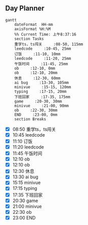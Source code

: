 ## Day Planner
```mermaid
gantt
    dateFormat  HH-mm
    axisFormat %H:%M
    %% Current Time: 上午8:37:16
    section Tasks
    重学ts，ts闯关     :08-50, 115mm
    leedcode     :10-45, 25mm
    订饭     :11-10, 10mm
    leedcode     :11-20, 25mm
    午饭时间     :11-45, 25mm
    ob     :12-10, 0mm
    ob     :12-10, 20mm
    休息     :12-30, 60mm
    ai bug     :13-30, 105mm
    minivue     :15-15, 120mm
    typing     :17-15, 20mm
    下班回家     :17-35, 175mm
    game     :20-30, 30mm
    minivue     :21-00, 90mm
    ob     :22-30, 30mm
    END     :23-00, 0mm
    section Breaks

```

- [x] 08:50 重学ts，ts闯关
- [x] 10:45 leedcode
- [x] 11:10 订饭
- [x] 11:20 leedcode
- [x] 11:45 午饭时间
- [x] 12:10 ob
- [x] 12:10 ob
- [x] 12:30 休息
- [x] 13:30 ai bug
- [x] 15:15 minivue
- [x] 17:15 typing
- [x] 17:35 下班回家
- [x] 20:30 game
- [x] 21:00 minivue
- [x] 22:30 ob
- [x] 23:00 END
